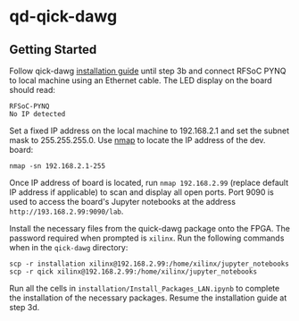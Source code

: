 # qd-qick-dawg

## Getting Started

Follow qick-dawg [installation guide](https://github.com/sandialabs/qick-dawg/tree/main/installation) until step 3b and connect RFSoC PYNQ to local machine using an Ethernet cable. The LED display on the board should read:

```
RFSoC-PYNQ
No IP detected
```

Set a fixed IP address on the local machine to 192.168.2.1 and set the subnet mask to 255.255.255.0. Use [nmap](https://nmap.org/) to locate the IP address of the dev. board:

```
nmap -sn 192.168.2.1-255
```

Once IP address of board is located, run `nmap 192.168.2.99` (replace default IP address if applicable) to scan and display all open ports. Port 9090 is used to access the board's Jupyter notebooks at the address `http://193.168.2.99:9090/lab`.

Install the necessary files from the quick-dawg package onto the FPGA. The password required when prompted is `xilinx`. Run the following commands when in the `qick-dawg` directory:

```
scp -r installation xilinx@192.168.2.99:/home/xilinx/jupyter_notebooks
scp -r qick xilinx@192.168.2.99:/home/xilinx/jupyter_notebooks
```

Run all the cells in `installation/Install_Packages_LAN.ipynb` to complete the installation of the necessary packages. Resume the installation guide at step 3d.
